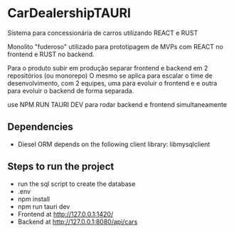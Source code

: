 # CarDealershipTAURI
Sistema para concessionária de carros utilizando REACT e RUST

Monolito "fuderoso" utilizado para prototipagem de MVPs com REACT no frontend e RUST no backend.

Para o produto subir em produção separar frontend e backend em 2 repositórios (ou monorepo)
O mesmo se aplica para escalar o time de desenvolvimento, com 2 equipes, uma para evoluir o frontend e e outra para evoluir o backend de forma separada.

use   NPM RUN TAURI DEV    para rodar backend e frontend simultaneamente

## Dependencies
- Diesel ORM depends on the following client library:   libmysqlclient

## Steps to run the project
- run the sql script to create the database
- .env
- npm install
- npm run tauri dev
- Frontend at http://127.0.0.1:1420/
- Backend at http://127.0.0.1:8080/api/cars
